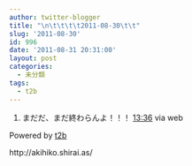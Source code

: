 ```yaml
---
author: twitter-blogger
title: "\n\t\t\t\t2011-08-30\t\t"
slug: '2011-08-30'
id: 996
date: '2011-08-31 20:31:00'
layout: post
categories:
  - 未分類
tags:
  - t2b
---
```


<div xmlns:georss="http://www.georss.org/georss">

1.  <span><span>まだだ、まだ終わらんよ！！！</span> <span>[<span>13:36</span>](http://twitter.com/o_ob/status/108699526310801408) <span>via web</span></span></span>

</div>

Powered by [t2b](http://t2b.utilz.jp/)

<div>http://akihiko.shirai.as/</div>